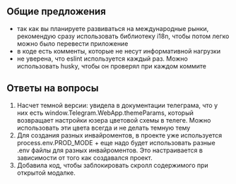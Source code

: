 ## Общие предложения

- так как вы планируете развиваться на международные рынки, рекомендую сразу использовать библиотеку i18n, чтобы потом легко можно было перевести приложение
- в коде есть комменты, которые не несут информативной нагрузки
- не уверена, что eslint используется каждый раз. Можно использовать husky, чтобы он проверял при каждом коммите


## Ответы на вопросы

1. Насчет темной версии: увидела в документации телеграма, что у них есть window.Telegram.WebApp.themeParams, который возвращает настройки юзера цветовой схемы в телеге. Можно использовать эти цвета всегда и не делать темную тему
2. Для создания разных инвайроментов, в проекте уже используется process.env.PROD_MODE + еще надо будет использовать разные .env файлы для разных инвайроментов. Это настраивается в зависимости от того как создавался проект.
3. Добавила код, чтобы заблокировать скролл содержимого при открытой модалке.
